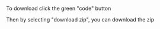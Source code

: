 To download click the green "code" button

Then by selecting "download zip", you can download the zip
